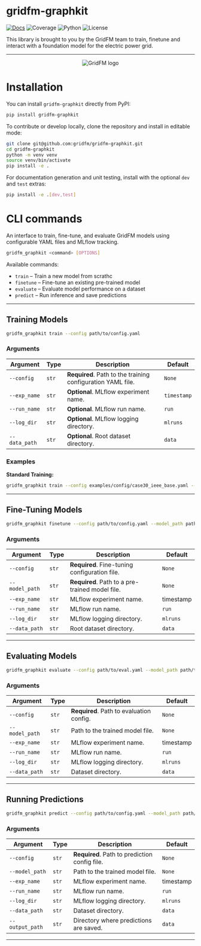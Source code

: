 # gridfm-graphkit
[![Docs](https://img.shields.io/badge/docs-available-brightgreen)](https://gridfm.github.io/gridfm-graphkit/)
![Coverage](https://img.shields.io/badge/coverage-83%25-yellowgreen)
![Python](https://img.shields.io/badge/python-3.10%20%E2%80%93%203.12-blue)
![License](https://img.shields.io/badge/license-Apache%202.0-blue)

This library is brought to you by the GridFM team to train, finetune and interact with a foundation model for the electric power grid.

---

<p align="center">
  <img src="https://raw.githubusercontent.com/gridfm/gridfm-graphkit/refs/heads/main/docs/figs/pre_training.png" alt="GridFM logo"/>
  <br/>
</p>

# Installation

You can install `gridfm-graphkit` directly from PyPI:

```bash
pip install gridfm-graphkit
```

To contribute or develop locally, clone the repository and install in editable mode:

```bash
git clone git@github.com:gridfm/gridfm-graphkit.git
cd gridfm-graphkit
python -m venv venv
source venv/bin/activate
pip install -e .
```

For documentation generation and unit testing, install with the optional `dev` and `test` extras:

```bash
pip install -e .[dev,test]
```


# CLI commands

An interface to train, fine-tune, and evaluate GridFM models using configurable YAML files and MLflow tracking.

```bash
gridfm_graphkit <command> [OPTIONS]
```

Available commands:

* `train` – Train a new model from scrathc
* `finetune` – Fine-tune an existing pre-trained model
* `evaluate` – Evaluate model performance on a dataset
* `predict` – Run inference and save predictions

---

## Training Models

```bash
gridfm_graphkit train --config path/to/config.yaml
```

### Arguments

| Argument         | Type   | Description                                                      | Default |
| ---------------- | ------ | ---------------------------------------------------------------- | ------- |
| `--config`       | `str`  | **Required**. Path to the training configuration YAML file.    | `None`  |
| `--exp_name`     | `str`  | **Optional**. MLflow experiment name.                            | `timestamp`  |
| `--run_name`     | `str`  | **Optional**. MLflow run name.                                   | `run`  |
| `--log_dir  `    | `str`  | **Optional**. MLflow logging directory.                              | `mlruns`  |
| `--data_path`    | `str`  | **Optional**. Root dataset directory.                            | `data`  |

### Examples

**Standard Training:**

```bash
gridfm_graphkit train --config examples/config/case30_ieee_base.yaml --data_path examples/data
```

---

## Fine-Tuning Models

```bash
gridfm_graphkit finetune --config path/to/config.yaml --model_path path/to/model.pth
```

### Arguments

| Argument       | Type  | Description                                     | Default   |
| -------------- | ----- | ----------------------------------------------- | --------- |
| `--config`     | `str` | **Required**. Fine-tuning configuration file.   | `None`    |
| `--model_path` | `str` | **Required**. Path to a pre-trained model file. | `None`    |
| `--exp_name`   | `str` | MLflow experiment name.                         | timestamp |
| `--run_name`   | `str` | MLflow run name.                                | `run`     |
| `--log_dir`    | `str` | MLflow logging directory.                       | `mlruns`  |
| `--data_path`  | `str` | Root dataset directory.                         | `data`    |


---

## Evaluating Models

```bash
gridfm_graphkit evaluate --config path/to/eval.yaml --model_path path/to/model.pth
```

### Arguments

| Argument       | Type  | Description                              | Default   |
| -------------- | ----- | ---------------------------------------- | --------- |
| `--config`     | `str` | **Required**. Path to evaluation config. | `None`    |
| `--model_path` | `str` | Path to the trained model file.          | `None`    |
| `--exp_name`   | `str` | MLflow experiment name.                  | timestamp |
| `--run_name`   | `str` | MLflow run name.                         | `run`     |
| `--log_dir`    | `str` | MLflow logging directory.                | `mlruns`  |
| `--data_path`  | `str` | Dataset directory.                       | `data`    |

---

## Running Predictions

```bash
gridfm_graphkit predict --config path/to/config.yaml --model_path path/to/model.pth
```

### Arguments

| Argument        | Type  | Description                                   | Default   |
| --------------- | ----- | --------------------------------------------- | --------- |
| `--config`      | `str` | **Required**. Path to prediction config file. | `None`    |
| `--model_path`  | `str` | Path to the trained model file.               | `None`    |
| `--exp_name`    | `str` | MLflow experiment name.                       | timestamp |
| `--run_name`    | `str` | MLflow run name.                              | `run`     |
| `--log_dir`     | `str` | MLflow logging directory.                     | `mlruns`  |
| `--data_path`   | `str` | Dataset directory.                            | `data`    |
| `--output_path` | `str` | Directory where predictions are saved.        | `data`    |

---
